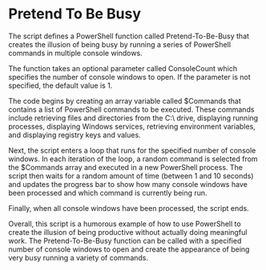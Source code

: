 # Pretend To Be Busy

The script defines a PowerShell function called Pretend-To-Be-Busy that creates the illusion of being busy by running a series of PowerShell commands in multiple console windows.

The function takes an optional parameter called ConsoleCount which specifies the number of console windows to open. If the parameter is not specified, the default value is 1.

The code begins by creating an array variable called $Commands that contains a list of PowerShell commands to be executed. These commands include retrieving files and directories from the C:\ drive, displaying running processes, displaying Windows services, retrieving environment variables, and displaying registry keys and values.

Next, the script enters a loop that runs for the specified number of console windows. In each iteration of the loop, a random command is selected from the $Commands array and executed in a new PowerShell process. The script then waits for a random amount of time (between 1 and 10 seconds) and updates the progress bar to show how many console windows have been processed and which command is currently being run.

Finally, when all console windows have been processed, the script ends.

Overall, this script is a humorous example of how to use PowerShell to create the illusion of being productive without actually doing meaningful work. The Pretend-To-Be-Busy function can be called with a specified number of console windows to open and create the appearance of being very busy running a variety of commands.
